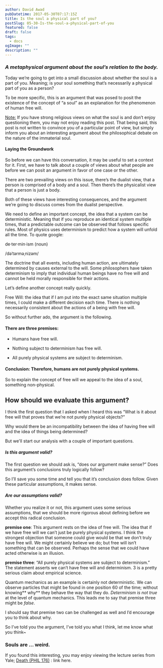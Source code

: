 ```yaml
---
author: David Awad
pubDatetime: 2017-05-30T07:17:15Z
title: Is the soul a physical part of you?
postSlug: 05-30-Is-the-soul-a-physical-part-of-you
featured: false
draft: false
tags:
  - docs
ogImage: ""
description: ""
---
```


### _A metaphysical argument about the soul’s relation to the body._

Today we’re going to get into a small discussion about whether the soul is a part of you. Meaning; is your soul something that’s necessarily a physical part of you as a person?

To be more specific, this is an argument that was posed to posit the existence of the concept of “a soul” as an explanation for the phenomenon of human free will.

<div class="cd-testimonials-wrapper">
  <p>
    <u>Note:</u> If you have strong religious views on what the soul is and don’t enjoy questioning them, you may not enjoy reading this post. That being said, this post is not written to convince you of a particular point of view, but simply inform you about an interesting argument about the philosophical debate on the nature of the immaterial soul.
  </p>
</div>

#### Laying the Groundwork

So before we can have this conversation, it may be useful to set a context for it. First, we have to talk about a couple of views about what people are before we can posit an argument in favor of one case or the other.

There are two prevailing views on this issue, there’s the dualist view, that a person is comprised of a body and a soul. Then there’s the physicalist view that a person is just a body.

Both of these views have interesting consequences, and the argument we’re going to discuss comes from the dualist perspective.

We need to define an important concept, the idea that a system can be deterministic. Meaning that if you reproduce an identical system multiple times, that a predictable outcome can be observed that follows specific rules. Most of physics uses determinism to predict how a system will unfold all the time. To quote google:

<div class="cd-testimonials-wrapper">
  <p>
  de·ter·min·ism (noun)
  </p>
  <p>
    /dəˈtərməˌnizəm/
  </p>
  <p>
  The doctrine that all events, including human action, are ultimately determined by causes external to the will. Some philosophers have taken determinism to imply that individual human beings have no free will and cannot be held morally responsible for their actions.
  </p>
</div>

Let’s define another concept really quickly.

<div class="cd-testimonials-wrapper">
  <p>
    Free Will: the idea that if I am put into the exact same situation multiple times, I could make a different decision each time. There is nothing necessarily consistent about the actions of a being with free will.
  </p>
</div>

So without further ado, the argument is the following.

#### There are three premises:

- Humans have free will.

- Nothing subject to determinism has free will.

- All purely physical systems are subject to determinism.

#### Conclusion: Therefore, humans are not purely physical systems.

So to explain the concept of free will we appeal to the idea of a soul, something non-physical.

## How should we evaluate this argument?

I think the first question that I asked when I heard this was “What is it about free will that proves that we’re not purely physical objects?”

Why would there be an incompatibility between the idea of having free will and the idea of things being determined?

But we'll start our analysis with a couple of important questions.

##### Is this argument valid?

The first question we should ask is, “does our argument make sense?” Does this argument’s conclusions truly logically follow?

So I’ll save you some time and tell you that it’s conclusion does follow. Given these particular assumptions, it makes sense.

##### Are our assumptions valid?

Whether you realize it or not, this argument uses some serious assumptions, that we should be more rigorous about defining before we accept this radical conclusion.

**premise one**: This argument rests on the idea of free will. The idea that if we have free will we can’t just be purely physical systems. I think the strongest objection that someone could give would be that we don’t truly have free will. We might certainly believe we do; but free will isn’t something that can be observed. Perhaps the sense that we could have acted otherwise is an illusion.

**premise three**: “All purely physical systems are subject to determinism.” The statement asserts we can’t have free will and determinism. 3 is a pretty serious claim about empirical science.

Quantum mechanics as an example is certainly not deterministic. We can observe particles that might be found in one position $60%$ of the time; without knowing** why** they behave the way that they do. _Determinism is not true_ at the level of quantum mechanics. This leads me to say that premise three might be _false_.

I should say that premise two can be challenged as well and I’d encourage you to think about why.

So I’ve told you the argument, I’ve told you what I think, let me know what you think~

### Souls are ... weird.

If you found this interesting, you may enjoy viewing the lecture series from Yale; [Death (PHIL 176)](https://www.youtube.com/watch?v=p2J7wSuFRl8&list=PLEA18FAF1AD9047B0) : link here.
